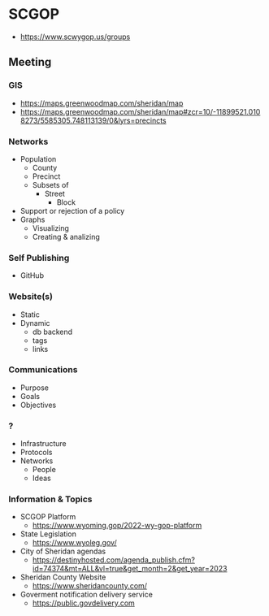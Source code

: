 # SCGOP
- https://www.scwygop.us/groups

## Meeting

### GIS
- https://maps.greenwoodmap.com/sheridan/map
- https://maps.greenwoodmap.com/sheridan/map#zcr=10/-11899521.0108273/5585305.748113139/0&lyrs=precincts

### Networks
- Population
  - County
  - Precinct
  - Subsets of
    - Street  
      - Block 
- Support or rejection of a policy
- Graphs
  - Visualizing
  - Creating & analizing 

### Self Publishing
- GitHub

### Website(s)
- Static
- Dynamic
  - db backend
  - tags
  - links 

### Communications
- Purpose
- Goals
- Objectives

### ?
- Infrastructure
- Protocols
- Networks
  - People
  - Ideas
 
### Information & Topics
- SCGOP Platform
  - https://www.wyoming.gop/2022-wy-gop-platform
- State Legislation 
  - https://www.wyoleg.gov/
- City of Sheridan agendas
  - https://destinyhosted.com/agenda_publish.cfm?id=74374&mt=ALL&vl=true&get_month=2&get_year=2023
- Sheridan County Website
  - https://www.sheridancounty.com/
- Goverment notification delivery service
  - https://public.govdelivery.com
